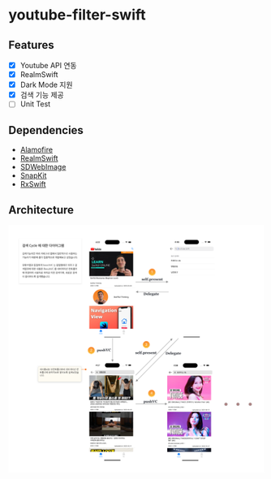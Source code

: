 # youtube-filter-swift

## Features

- [x] Youtube API 연동
- [x] RealmSwift
- [x] Dark Mode 지원
- [x] 검색 기능 제공
- [ ] Unit Test

## Dependencies

- [Alamofire](https://github.com/Alamofire/Alamofire)
- [RealmSwift](https://github.com/realm/realm-swift)
- [SDWebImage](https://github.com/SDWebImage/SDWebImage)
- [SnapKit](https://github.com/SnapKit/SnapKit)
- [RxSwift](https://github.com/ReactiveX/RxSwift)

## Architecture

 <img src="./img/search_diagram.png">